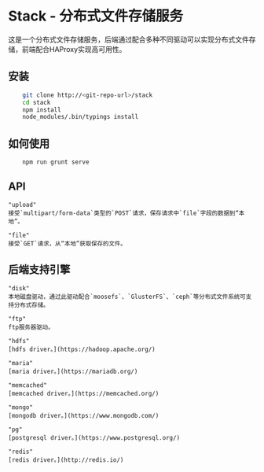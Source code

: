 Stack - 分布式文件存储服务
===========================
这是一个分布式文件存储服务，后端通过配合多种不同驱动可以实现分布式文件存储，前端配合HAProxy实现高可用性。

安装
----
```bash
    git clone http://<git-repo-url>/stack
    cd stack
    npm install
    node_modules/.bin/typings install
```

如何使用
--------
```bash
    npm run grunt serve
```

API
---
    "upload"
    接受`multipart/form-data`类型的`POST`请求，保存请求中`file`字段的数据到“本地”。

    "file"
    接受`GET`请求，从“本地”获取保存的文件。


后端支持引擎
------------
    "disk"
    本地磁盘驱动，通过此驱动配合`moosefs`、`GlusterFS`、`ceph`等分布式文件系统可支持分布式存储。

    "ftp"
    ftp服务器驱动。

    "hdfs"
    [hdfs driver。](https://hadoop.apache.org/)

    "maria"
    [maria driver。](https://mariadb.org/)

    "memcached"
    [memcached driver。](https://memcached.org/)

    "mongo"
    [mongodb driver。](https://www.mongodb.com/)

    "pg"
    [postgresql driver。](https://www.postgresql.org/)

    "redis"
    [redis driver。](http://redis.io/)
